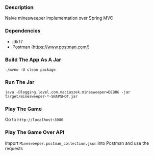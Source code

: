 ### Description

Naive minesweeper implementation over Spring MVC

### Dependencies
* jdk17
* Postman (https://www.postman.com/)

### Build The App As A Jar
`./mvnw -U clean package`

### Run The Jar
`java -Dlogging.level.com.maciuszek.minesweeper=DEBUG -jar target/minesweeper-*-SNAPSHOT.jar`

### Play The Game
Go to `http://localhost:8080`

### Play The Game Over API
Import `Minesweeper.postman_collection.json` into Postman and use the requests
